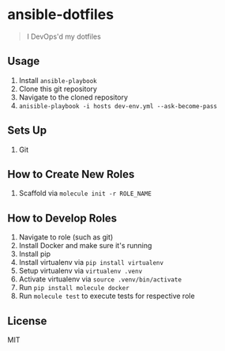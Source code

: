 # ansible-dotfiles

> I DevOps'd my dotfiles

## Usage

1. Install `ansible-playbook`
1. Clone this git repository
1. Navigate to the cloned repository
1. `anisible-playbook -i hosts dev-env.yml --ask-become-pass`

## Sets Up

1. Git

## How to Create New Roles

1. Scaffold via `molecule init -r ROLE_NAME`

## How to Develop Roles

1. Navigate to role (such as git)
1. Install Docker and make sure it's running
1. Install pip
1. Install virtualenv via `pip install virtualenv`
1. Setup virtualenv via `virtualenv .venv`
1. Activate virtualenv via `source .venv/bin/activate`
1. Run `pip install molecule docker`
1. Run `molecule test` to execute tests for respective role

## License
MIT
